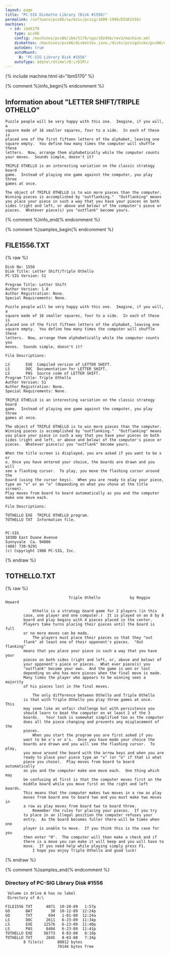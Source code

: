 ```yaml
---
layout: page
title: "PC-SIG Diskette Library (Disk #1556)"
permalink: /software/pcx86/sw/misc/pcsig/1000-1999/DISK1556/
machines:
  - id: ibm5170
    type: pcx86
    config: /machines/pcx86/ibm/5170/cga/1024kb/rev3/machine.xml
    diskettes: /machines/pcx86/diskettes.json,/disks/pcsigdisks/pcx86/diskettes.json
    autoGen: true
    autoMount:
      B: "PC-SIG Library Disk #1556"
    autoType: $date\r$time\rB:\rDIR\r
---
```


{% include machine.html id="ibm5170" %}

{% comment %}info_begin{% endcomment %}

## Information about "LETTER SHIFT/TRIPLE OTHELLO"

    Puzzle people will be very happy with this one.  Imagine, if you will, a
    square made of 16 smaller squares, four to a side.  In each of these is
    placed one of the first fifteen letters of the alphabet, leaving one
    square empty.  You define how many times the computer will shuffle these
    letters.  Now, arrange them alphabetically while the computer counts
    your moves.  Sounds simple, doesn't it?
    
    TRIPLE OTHELLO is an interesting variation on the classic strategy board
    game.  Instead of playing one game against the computer, you play three
    games at once.
    
    The object of TRIPLE OTHELLO is to win more pieces than the computer.
    Winning pieces is accomplished by "outflanking."  "Outflanking" means
    you place your piece in such a way that you have your pieces on both
    sides (right and left, or above and below) of the computer's piece or
    pieces.  Whatever piece(s) you "outflank" become yours.
{% comment %}info_end{% endcomment %}

{% comment %}samples_begin{% endcomment %}

## FILE1556.TXT

{% raw %}
```
Disk No: 1556                                                           
Disk Title: Letter Shift/Triple Othello                                 
PC-SIG Version: S1                                                      
                                                                        
Program Title: Letter Shift                                             
Author Version: 1.0                                                     
Author Registration: None.                                              
Special Requirements: None.                                             
                                                                        
Puzzle people will be very happy with this one.  Imagine, if you will, a
square made of 16 smaller squares, four to a side.  In each of these is 
placed one of the first fifteen letters of the alphabet, leaving one    
square empty.  You define how many times the computer will shuffle these
letters.  Now, arrange them alphabetically while the computer counts you
moves.  Sounds simple, doesn't it?                                      
                                                                        
File Descriptions:                                                      
                                                                        
LS       EXE  Compiled version of LETTER SHIFT.                         
LS       DOC  Documentation for LETTER SHIFT.                           
LS       PAS  Source code of LETTER SHIFT.                              
Program Title: Triple Othello                                           
Author Version: S1                                                      
Author Registration: None.                                              
Special Requirements: None.                                             
                                                                        
TRIPLE OTHELLO is an interesting variation on the classic strategy board
game.  Instead of playing one game against the computer, you play three 
games at once.                                                          
                                                                        
The object of TRIPLE OTHELLO is to win more pieces than the computer.   
Winning pieces is accomplished by "outflanking."  "Outflanking" means   
you place your piece in such a way that you have your pieces on both    
sides (right and left, or above and below) of the computer's piece or   
pieces.  Whatever piece(s) you "outflank" become yours.                 
                                                                        
When the title screen is displayed, you are asked if you want to be x or
o. Once you have entered your choice, the boards are drawn and you will 
see a flashing cursor.  To play, you move the flashing cursor around the
board (using the cursor keys).  When you are ready to play your piece,  
type an "x" or an "o" (depending on what you chose at the title screen).
Play moves from board to board automatically as you and the computer    
make one move each.                                                     
                                                                        
File Descriptions:                                                      
                                                                        
TOTHELLO EXE  TRIPLE OTHELLO program.                                   
TOTHELLO TXT  Information file.                                         
                                                                        
                                                                        
PC-SIG                                                                  
1030D East Duane Avenue                                                 
Sunnyvale  Ca. 94086                                                    
(408) 730-9291                                                          
(c) Copyright 1988 PC-SIG, Inc.                                         
```
{% endraw %}

## TOTHELLO.TXT

{% raw %}
```
                            Triple Othello             by Reggie Howard
        
        	Othello is a strategy board game for 2 players (in this
        case, one player and one computer.)  It is played on an 8 by 8
        board and play begins with 4 pieces placed in the center. 
        Players take turns placing their pieces until the board is full
        or no more moves can be made.
        	The players must place their pieces so that they "out
        flank" at least one of their opponent's pieces.  "Out flanking"
        means that you place your piece in such a way that you have your
        pieces on both sides (right and left, or, above and below) of
        your opponent's piece or pieces.  What ever piece(s) you
        "outflank" become your own.  And the game is won or lost
        depending on who has more pieces when the final move is made. 
        Many times the player who appears to be winning sees a majority
        of his pieces lost in the final moves.
        
        	The only difference between Othello and Triple Othello
        is that with Triple Othello you play three games at once.  This
        may seem like an unfair challenge but with persistence you
        should learn to beat the computer on at least 2 of the 3
        boards.   Your task is somewhat simplified too as the computer
        does all the piece changing and prevents any misplacement of the
        pieces.
        	When you start the program you are first asked if you
        want to be x's or o's.  Once you have made your choice the
        boards are drawn and you will see the flashing cursor.  To play,
        you move around the board with the arrow keys and when you are
        ready to place your piece type an "x" (or "o" if that is what
        piece you chose).  Play moves from board to board automatically
        as you and the computer make one move each.  One thing which may
        be confusing at first is that the computer moves first on the
        middle board while you move first on the right and left boards. 
        This means that the computer makes two moves in a row as play
        moves from board one to board two and you must make two moves in
        a row as play moves from board two to board three.
        	Remember the rules for placing your pieces.  If you try
        to place in an illegal position the computer refuses your
        entry.  As the board becomes fuller there will be times when one
        player is unable to move.  If you think this is the case for you
        then enter "0".  The computer will then make a check and if
        there is a move you can make it will beep and you will have to
        move.  If you need help while playing simply press F1.  
        	I hope you enjoy Triple Othello and good luck!
```
{% endraw %}

{% comment %}samples_end{% endcomment %}

### Directory of PC-SIG Library Disk #1556

     Volume in drive A has no label
     Directory of A:\

    FILE1556 TXT      4071  10-20-89   1:57p
    GO       BAT        38  10-12-89  12:24p
    GO       TXT       694   1-01-80  12:24a
    LS       DOC      2611   6-23-89  11:34p
    LS       EXE     12576   6-23-89  11:40p
    LS       PAS      8404   6-23-89  11:41p
    TOTHELLO EXE     56773   8-03-88   8:18p
    TOTHELLO TXT      2845   8-03-88   7:34p
            8 file(s)      88012 bytes
                           70144 bytes free

